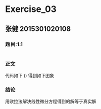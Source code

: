 # Exercise_03
## 张健 2015301020108
### 题目:1.1
![]()
### 正文
代码如下
()
得到如下图象
![]()
### 结论
用欧拉法解决线性微分方程得到的解等于真实解
